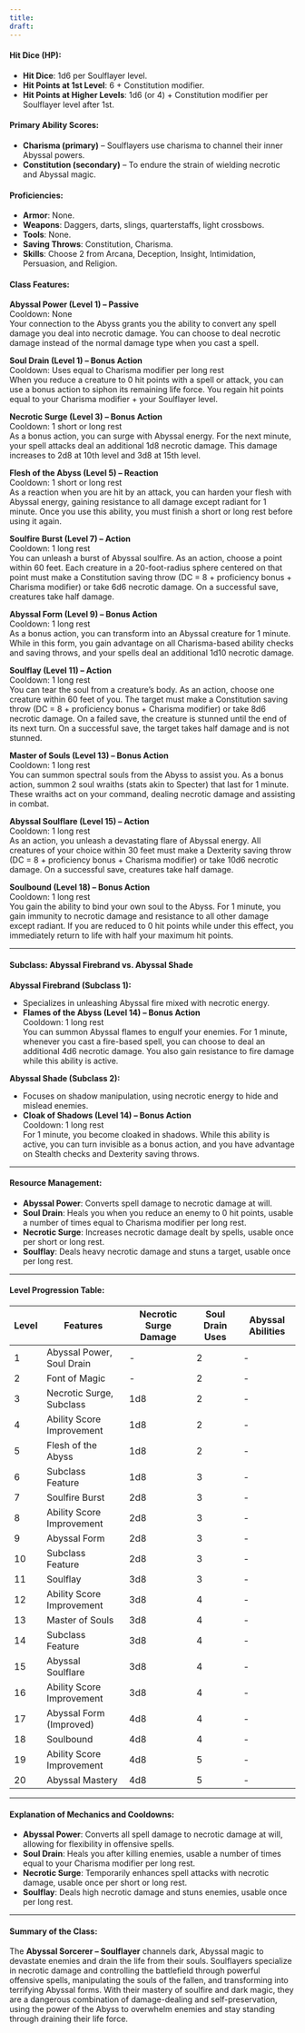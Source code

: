 ```yaml
---
title: 
draft:
---
```

#### **Hit Dice (HP):**

- **Hit Dice**: 1d6 per Soulflayer level.
- **Hit Points at 1st Level**: 6 + Constitution modifier.
- **Hit Points at Higher Levels**: 1d6 (or 4) + Constitution modifier per Soulflayer level after 1st.

#### **Primary Ability Scores:**

- **Charisma (primary)** – Soulflayers use charisma to channel their inner Abyssal powers.
- **Constitution (secondary)** – To endure the strain of wielding necrotic and Abyssal magic.

#### **Proficiencies:**

- **Armor**: None.
- **Weapons**: Daggers, darts, slings, quarterstaffs, light crossbows.
- **Tools**: None.
- **Saving Throws**: Constitution, Charisma.
- **Skills**: Choose 2 from Arcana, Deception, Insight, Intimidation, Persuasion, and Religion.

#### **Class Features:**

**Abyssal Power (Level 1) – Passive**  
Cooldown: None  
Your connection to the Abyss grants you the ability to convert any spell damage you deal into necrotic damage. You can choose to deal necrotic damage instead of the normal damage type when you cast a spell.

**Soul Drain (Level 1) – Bonus Action**  
Cooldown: Uses equal to Charisma modifier per long rest  
When you reduce a creature to 0 hit points with a spell or attack, you can use a bonus action to siphon its remaining life force. You regain hit points equal to your Charisma modifier + your Soulflayer level.

**Necrotic Surge (Level 3) – Bonus Action**  
Cooldown: 1 short or long rest  
As a bonus action, you can surge with Abyssal energy. For the next minute, your spell attacks deal an additional 1d8 necrotic damage. This damage increases to 2d8 at 10th level and 3d8 at 15th level.

**Flesh of the Abyss (Level 5) – Reaction**  
Cooldown: 1 short or long rest  
As a reaction when you are hit by an attack, you can harden your flesh with Abyssal energy, gaining resistance to all damage except radiant for 1 minute. Once you use this ability, you must finish a short or long rest before using it again.

**Soulfire Burst (Level 7) – Action**  
Cooldown: 1 long rest  
You can unleash a burst of Abyssal soulfire. As an action, choose a point within 60 feet. Each creature in a 20-foot-radius sphere centered on that point must make a Constitution saving throw (DC = 8 + proficiency bonus + Charisma modifier) or take 6d6 necrotic damage. On a successful save, creatures take half damage.

**Abyssal Form (Level 9) – Bonus Action**  
Cooldown: 1 long rest  
As a bonus action, you can transform into an Abyssal creature for 1 minute. While in this form, you gain advantage on all Charisma-based ability checks and saving throws, and your spells deal an additional 1d10 necrotic damage.

**Soulflay (Level 11) – Action**  
Cooldown: 1 long rest  
You can tear the soul from a creature’s body. As an action, choose one creature within 60 feet of you. The target must make a Constitution saving throw (DC = 8 + proficiency bonus + Charisma modifier) or take 8d6 necrotic damage. On a failed save, the creature is stunned until the end of its next turn. On a successful save, the target takes half damage and is not stunned.

**Master of Souls (Level 13) – Bonus Action**  
Cooldown: 1 long rest  
You can summon spectral souls from the Abyss to assist you. As a bonus action, summon 2 soul wraiths (stats akin to Specter) that last for 1 minute. These wraiths act on your command, dealing necrotic damage and assisting in combat.

**Abyssal Soulflare (Level 15) – Action**  
Cooldown: 1 long rest  
As an action, you unleash a devastating flare of Abyssal energy. All creatures of your choice within 30 feet must make a Dexterity saving throw (DC = 8 + proficiency bonus + Charisma modifier) or take 10d6 necrotic damage. On a successful save, creatures take half damage.

**Soulbound (Level 18) – Bonus Action**  
Cooldown: 1 long rest  
You gain the ability to bind your own soul to the Abyss. For 1 minute, you gain immunity to necrotic damage and resistance to all other damage except radiant. If you are reduced to 0 hit points while under this effect, you immediately return to life with half your maximum hit points.

---

#### **Subclass: Abyssal Firebrand vs. Abyssal Shade**

**Abyssal Firebrand (Subclass 1):**

- Specializes in unleashing Abyssal fire mixed with necrotic energy.
- **Flames of the Abyss (Level 14) – Bonus Action**  
    Cooldown: 1 long rest  
    You can summon Abyssal flames to engulf your enemies. For 1 minute, whenever you cast a fire-based spell, you can choose to deal an additional 4d6 necrotic damage. You also gain resistance to fire damage while this ability is active.

**Abyssal Shade (Subclass 2):**

- Focuses on shadow manipulation, using necrotic energy to hide and mislead enemies.
- **Cloak of Shadows (Level 14) – Bonus Action**  
    Cooldown: 1 long rest  
    For 1 minute, you become cloaked in shadows. While this ability is active, you can turn invisible as a bonus action, and you have advantage on Stealth checks and Dexterity saving throws.

---

#### **Resource Management:**

- **Abyssal Power**: Converts spell damage to necrotic damage at will.
- **Soul Drain**: Heals you when you reduce an enemy to 0 hit points, usable a number of times equal to Charisma modifier per long rest.
- **Necrotic Surge**: Increases necrotic damage dealt by spells, usable once per short or long rest.
- **Soulflay**: Deals heavy necrotic damage and stuns a target, usable once per long rest.

---

#### **Level Progression Table:**

|Level|Features|Necrotic Surge Damage|Soul Drain Uses|Abyssal Abilities|
|---|---|---|---|---|
|1|Abyssal Power, Soul Drain|-|2|-|
|2|Font of Magic|-|2|-|
|3|Necrotic Surge, Subclass|1d8|2|-|
|4|Ability Score Improvement|1d8|2|-|
|5|Flesh of the Abyss|1d8|2|-|
|6|Subclass Feature|1d8|3|-|
|7|Soulfire Burst|2d8|3|-|
|8|Ability Score Improvement|2d8|3|-|
|9|Abyssal Form|2d8|3|-|
|10|Subclass Feature|2d8|3|-|
|11|Soulflay|3d8|3|-|
|12|Ability Score Improvement|3d8|4|-|
|13|Master of Souls|3d8|4|-|
|14|Subclass Feature|3d8|4|-|
|15|Abyssal Soulflare|3d8|4|-|
|16|Ability Score Improvement|3d8|4|-|
|17|Abyssal Form (Improved)|4d8|4|-|
|18|Soulbound|4d8|4|-|
|19|Ability Score Improvement|4d8|5|-|
|20|Abyssal Mastery|4d8|5|-|

---

#### **Explanation of Mechanics and Cooldowns:**

- **Abyssal Power**: Converts all spell damage to necrotic damage at will, allowing for flexibility in offensive spells.
- **Soul Drain**: Heals you after killing enemies, usable a number of times equal to your Charisma modifier per long rest.
- **Necrotic Surge**: Temporarily enhances spell attacks with necrotic damage, usable once per short or long rest.
- **Soulflay**: Deals high necrotic damage and stuns enemies, usable once per long rest.

---

#### **Summary of the Class:**

The **Abyssal Sorcerer – Soulflayer** channels dark, Abyssal magic to devastate enemies and drain the life from their souls. Soulflayers specialize in necrotic damage and controlling the battlefield through powerful offensive spells, manipulating the souls of the fallen, and transforming into terrifying Abyssal forms. With their mastery of soulfire and dark magic, they are a dangerous combination of damage-dealing and self-preservation, using the power of the Abyss to overwhelm enemies and stay standing through draining their life force.